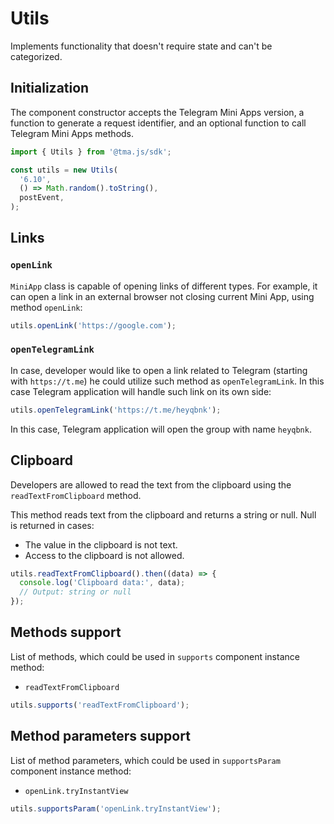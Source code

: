 # Utils

Implements functionality that doesn't require state and can't be categorized.

## Initialization

The component constructor accepts the Telegram Mini Apps version, a function to generate a request
identifier, and an optional function to call Telegram Mini Apps methods.

```typescript  
import { Utils } from '@tma.js/sdk';

const utils = new Utils(
  '6.10',
  () => Math.random().toString(),
  postEvent,
);  
```

## Links

### `openLink`

`MiniApp` class is capable of opening links of different types. For example, it can open a link
in an external browser not closing current Mini App, using method `openLink`:

```typescript
utils.openLink('https://google.com');
```

### `openTelegramLink`

In case, developer would like to open a link related to Telegram (starting with `https://t.me`) he
could utilize such method as `openTelegramLink`. In this case Telegram application
will handle such link on its own side:

```typescript
utils.openTelegramLink('https://t.me/heyqbnk');
```

In this case, Telegram application will open the group with name `heyqbnk`.

## Clipboard

Developers are allowed to read the text from the clipboard using the `readTextFromClipboard`
method.

This method reads text from the clipboard and returns a string or null. Null is returned in cases:

- The value in the clipboard is not text.
- Access to the clipboard is not allowed.

```typescript
utils.readTextFromClipboard().then((data) => {
  console.log('Clipboard data:', data);
  // Output: string or null
});
```

## Methods support

List of methods, which could be used in `supports` component instance method:

- `readTextFromClipboard`

```typescript
utils.supports('readTextFromClipboard');
```

## Method parameters support

List of method parameters, which could be used in `supportsParam` component instance method:

- `openLink.tryInstantView`

```typescript
utils.supportsParam('openLink.tryInstantView');
```
